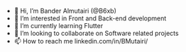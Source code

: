 - 👋 Hi, I’m Bander Almutairi (@B6xb)
- 👀 I’m interested in Front and Back-end development
- 🌱 I’m currently learning Flutter
- 💞️ I’m looking to collaborate on Software related projects
- 📫 How to reach me linkedin.com/in/BMutairi/

<!---
B6xb/B6xb is a ✨ special ✨ repository because its `README.md` (this file) appears on your GitHub profile.
You can click the Preview link to take a look at your changes.
--->
